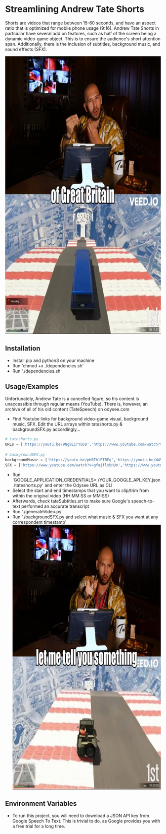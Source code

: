 
# Streamlining Andrew Tate Shorts

Shorts are videos that range between 15-60 seconds, and have an aspect ratio that is optimized for mobile phone usage (9:16).
Andrew Tate Shorts in partciular have several add on features, such as half of the screen being a dynamic video-game object. This is to ensure the audience's short attention span. Additionally, there is the inclusion of subtitles, background music, and sound effects (SFX).

![Screenshot of a posted video](./Tate2.jpg)

## Installation

- Install pip and python3 on your machine
- Run 'chmod +x ./dependencies.sh'
- Run './dependencies.sh'


## Usage/Examples
Unfortunately, Andrew Tate is a cancelled figure, so his content is unaccessible through regular means (YouTube). There is, however, an archive of all of his old content (TateSpeech) on odysee.com
- Find Youtube links for background video-game visual, background music, SFX. Edit the URL arrays within tateshorts.py & backgroundSFX.py accordingly...
```python
# tateshorts.py
URLs = ['https://youtu.be/9NgBLirYQS8','https://www.youtube.com/watch?v=DHWcFozSFso','https://youtu.be/DTp8Ul82nYc']

# backgroundSFX.py
backgroundMusic = ['https://youtu.be/phBThlPTBEg','https://youtu.be/W4VTq0sa9yg']
SFX = ['https://www.youtube.com/watch?v=gfajflxbHUo','https://www.youtube.com/watch?v=2WWGVDR-7oM','https://www.youtube.com/watch?v=H9CWQaMYXiI','https://www.youtube.com/watch?v=4PTY8jNeOas','https://www.youtube.com/watch?v=VXwBY_dv2Qo']
```
- Run 'GOOGLE_APPLICATION_CREDENTIALS=./YOUR_GOOGLE_API_KEY.json ./tateshorts.py' and enter the Odysee URL as CLI
- Select the start and end timestamps that you want to clip/trim from within the original video (HH:MM:SS or MM:SS)
- Afterwards, check tateSubtitles.srt to make sure Google's speech-to-text performed an accurate transcript
- Run './generateVideo.py'
- Run './backgroundSFX.py and select what music & SFX you want at any correspondent timestamp'
![Example of Output](./Tate3.jpg)
    
## Environment Variables

- To run this project, you will need to download a JSON API key from Google Speech To Text. This is trivial to do, as Google provides you with a free trial for a long time.

